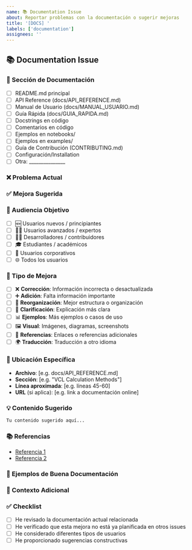 ```yaml
---
name: 📚 Documentation Issue
about: Reportar problemas con la documentación o sugerir mejoras
title: '[DOCS] '
labels: ['documentation']
assignees: ''
---
```


## 📚 Documentation Issue

### 📂 Sección de Documentación
<!-- ¿Qué parte de la documentación necesita atención? -->

- [ ] README.md principal
- [ ] API Reference (docs/API_REFERENCE.md)
- [ ] Manual de Usuario (docs/MANUAL_USUARIO.md)
- [ ] Guía Rápida (docs/GUIA_RAPIDA.md)
- [ ] Docstrings en código
- [ ] Comentarios en código
- [ ] Ejemplos en notebooks/
- [ ] Ejemplos en examples/
- [ ] Guía de Contribución (CONTRIBUTING.md)
- [ ] Configuración/Installation
- [ ] Otra: _______________

### ❌ Problema Actual
<!-- Describe qué está mal, qué falta, o qué es confuso -->

### ✅ Mejora Sugerida
<!-- Describe cómo se podría mejorar -->

### 👥 Audiencia Objetivo
<!-- ¿Para qué tipo de usuario es importante esta mejora? -->

- [ ] 🆕 Usuarios nuevos / principiantes
- [ ] 👨‍💼 Usuarios avanzados / expertos
- [ ] 👩‍💻 Desarrolladores / contribuidores
- [ ] 🎓 Estudiantes / académicos
- [ ] 🏢 Usuarios corporativos
- [ ] 🌐 Todos los usuarios

### 📝 Tipo de Mejora
<!-- Selecciona el tipo de mejora necesaria -->

- [ ] ❌ **Corrección**: Información incorrecta o desactualizada
- [ ] ➕ **Adición**: Falta información importante
- [ ] 🔄 **Reorganización**: Mejor estructura o organización
- [ ] 🎨 **Clarificación**: Explicación más clara
- [ ] 📊 **Ejemplos**: Más ejemplos o casos de uso
- [ ] 🖼️ **Visual**: Imágenes, diagramas, screenshots
- [ ] 🔗 **Referencias**: Enlaces o referencias adicionales
- [ ] 🌍 **Traducción**: Traducción a otro idioma

### 📍 Ubicación Específica
<!-- Si conoces la ubicación exacta del problema -->

- **Archivo**: [e.g. docs/API_REFERENCE.md]
- **Sección**: [e.g. "VCL Calculation Methods"]
- **Línea aproximada**: [e.g. líneas 45-60]
- **URL** (si aplica): [e.g. link a documentación online]

### 💡 Contenido Sugerido
<!-- Si tienes una propuesta específica de contenido -->

```markdown
Tu contenido sugerido aquí...
```

### 📚 Referencias
<!-- Enlaces a recursos que podrían ser útiles -->

- [Referencia 1](url)
- [Referencia 2](url)

### 🌟 Ejemplos de Buena Documentación
<!-- Si conoces ejemplos de documentación similar bien hecha -->

### 📝 Contexto Adicional
<!-- Cualquier información adicional relevante -->

### ✅ Checklist

- [ ] He revisado la documentación actual relacionada
- [ ] He verificado que esta mejora no está ya planificada en otros issues
- [ ] He considerado diferentes tipos de usuarios
- [ ] He proporcionado sugerencias constructivas
